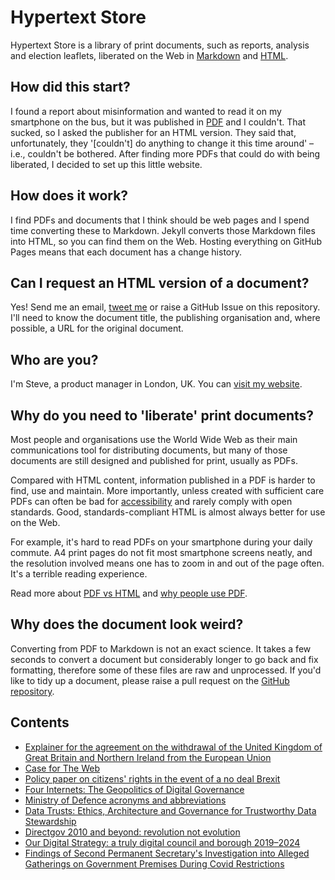 # Hypertext Store

Hypertext Store is a library of print documents, such as reports, analysis and election leaflets, liberated on the Web in [Markdown](https://en.wikipedia.org/wiki/Markdown) and [HTML](https://en.wikipedia.org/wiki/HTML).


## How did this start?

I found a report about misinformation and wanted to read it on my smartphone on the bus, but it was published in [PDF](https://en.wikipedia.org/wiki/PDF) and I couldn't. That sucked, so I asked the publisher for an HTML version. They said that, unfortunately, they '[couldn't] do anything to change it this time around' – i.e., couldn't be bothered. After finding more PDFs that could do with being liberated, I decided to set up this little website.


## How does it work?

I find PDFs and documents that I think should be web pages and I spend time converting these to Markdown. Jekyll converts those Markdown files into HTML, so you can find them on the Web. Hosting everything on GitHub Pages means that each document has a change history.


## Can I request an HTML version of a document?

Yes! Send me an email, [tweet me](https://twitter.com/stevenjmesser/status/1067672846808375296) or raise a GitHub Issue on this repository. I'll need to know the document title, the publishing organisation and, where possible, a URL for the original document.


## Who are you?

I'm Steve, a product manager in London, UK. You can [visit my website](https://visitmy.website).


## Why do you need to 'liberate' print documents?

Most people and organisations use the World Wide Web as their main communications tool for distributing documents, but many of those documents are still designed and published for print, usually as PDFs.

Compared with HTML content, information published in a PDF is harder to find, use and maintain. More importantly, unless created with sufficient care PDFs can often be bad for [accessibility](https://en.wikipedia.org/wiki/Accessibility) and rarely comply with open standards. Good, standards-compliant HTML is almost always better for use on the Web.

For example, it's hard to read PDFs on your smartphone during your daily commute. A4 print pages do not fit most smartphone screens neatly, and the resolution involved means one has to zoom in and out of the page often. It's a terrible reading experience.

Read more about [PDF vs HTML](http://bcn.boulder.co.us/~neal/pdf-vs-html.html) and [why people use PDF](https://gds.blog.gov.uk/2018/07/16/why-gov-uk-content-should-be-published-in-html-and-not-pdf/).

## Why does the document look weird?

Converting from PDF to Markdown is not an exact science. It takes a few seconds to convert a document but considerably longer to go back and fix formatting, therefore some of these files are raw and unprocessed. If you'd like to tidy up a document, please raise a pull request on the [GitHub repository](https://github.com/stevenjmesser/hypertext-store).

## Contents

- [Explainer for the agreement on the withdrawal of the United Kingdom of Great Britain and Northern Ireland from the European Union](../withdrawal-agreement-explainer.html)
- [Case for The Web](../the-case-for-the-web.html)
- [Policy paper on citizens' rights in the event of a no deal Brexit](../citizens-rights-if-no-deal.html)
- [Four Internets: The Geopolitics of Digital Governance](../four-internets-geopolitics-of-digital-governance.html)
- [Ministry of Defence acronyms and abbreviations](../mod-acronyms-and-abbreviations.html)
- [Data Trusts: Ethics, Architecture and Governance for Trustworthy Data Stewardship](../data-trusts.html)
- [Directgov 2010 and beyond: revolution not evolution](../Directgov-2010-and-beyond-revolution-not-evolution.html)
- [Our Digital Strategy: a truly digital council and borough 2019–2024](../croydon-borough-council-digital-strategy.html)
- [Findings of Second Permanent Secretary's Investigation into Alleged Gatherings on Government Premises During Covid Restrictions](../sue-gray-report.html)
